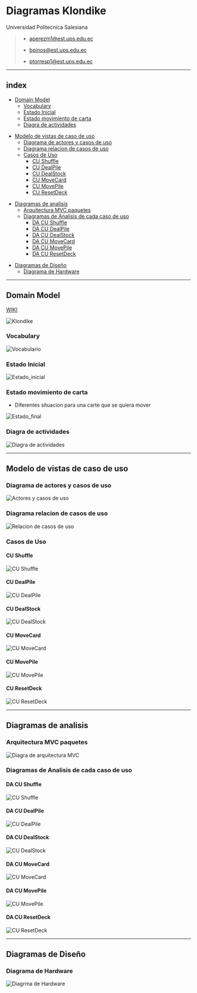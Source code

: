 # Diagramas Klondike
Universidad Politecnica Salesiana  



> - [aperezm1@est.ups.edu.ec](mailto:aperezm1@est.ups.edu.ec)
>
>- [bpinos@est.ups.edu.ec](mailto:bpinos@est.ups.edu.ec)
>
>- [ptorresp1@est.ups.edu.ec](mailto:ptorresp1@est.ups.edu.ec)


---

## index

* [Domain Model](#domain-model)  
    * [Vocabulary](#vocabulary)
    * [Estado Inicial](#estado-inicial)  
    * [Estado movimiento de carta](#estado-movimiento-de-carta)
    * [Diagra de actividades](#diagra-de-actividades)


- [Modelo de vistas de caso de uso](#modelo-de-vistas-de-caso-de-uso)
    * [Diagrama de actores y casos de uso](#diagrama-de-actores-y-casos-de-uso)  
    * [Diagrama relacion de casos de uso](#diagrama-relacion-de-casos-de-uso)
    * [Casos de Uso](#casos-de-uso)
        * [CU Shuffle](#cu-shuffle)
        * [CU DealPile](#cu-dealpile)
        * [CU DealStock](#cu-dealstock)
        * [CU MoveCard](#cu-movecard)
        * [CU MovePile](#cu-movepile)
        * [CU ResetDeck](#cu-resetdeck)

* [Diagramas de analisis](#diagramas-de-analisis)
    * [Arquitectura MVC paquetes](#arquitectura-mvc-paquetes)
    * [Diagramas de Analisis de cada caso de uso](#diagramas-de-analisis-de-cada-caso-de-uso)
        * [DA CU Shuffle](#da-cu-shuffle)
        * [DA CU DealPile](#da-cu-dealpile)
        * [DA CU DealStock](#da-cu-dealstock)
        * [DA CU MoveCard](#da-cu-movecard)
        * [DA CU MovePile](#da-cu-movepile)
        * [DA CU ResetDeck](#da-cu-resetdeck)

- [Diagramas de Diseño](#diagramas-de-diseño)
    * [Diagrama de Hardware](#diagrama-de-hardware)



---

## Domain Model  

[WIKI](https://en.wikipedia.org/wiki/Klondike_(solitaire))


![Klondike](./docs/images/solitario.png)  



### Vocabulary

![Vocabulario](./out/1%20Modelo%20de%20Dominio/01_Diagrama%20de%20clases/Class%20Diagram.svg)  
  

### Estado Inicial
  
![Estado_inicial](./out/1%20Modelo%20de%20Dominio/02_diagrama%20de%20objetos/ObjectDiagram.svg)  
  


### Estado movimiento de carta 

* Diferentes situacion para una carte que se quiera mover

![Estado_final](./docs/diagramas/modeloDominio/03_Diagrama%20de%20estados.svg)  


### Diagra de actividades

![Diagra de actividades](./out/1%20Modelo%20de%20Dominio/04_Diagrama%20de%20actividades/Actividades.svg)  




---


## Modelo de vistas de caso de uso

### Diagrama de actores y casos de uso
![Actores y casos de uso](./out/2%20Modelo%20de%20vistas%20de%20caso%20de%20uso/Diagrama%20de%20actores%20y%20casos%20de%20uso/ActorsDiagram.svg)
### Diagrama relacion de casos de uso
![Relacion de casos de uso](./out/2%20Modelo%20de%20vistas%20de%20caso%20de%20uso/Diagrama%20de%20relacion%20de%20Casos%20de%20Uso/StateDiagram.svg)

### Casos de Uso

#### CU Shuffle
![CU Shuffle](./out/2%20Modelo%20de%20vistas%20de%20caso%20de%20uso/Diagrama%20de%20caso%20de%20uso%20-%20Shuffle/shuffleUseCaseSpecification.svg)
#### CU DealPile
![CU DealPile](./out/2%20Modelo%20de%20vistas%20de%20caso%20de%20uso/Diagrama%20de%20caso%20de%20uso%20-%20DealPile/CUDealPile.svg)
#### CU DealStock
![CU DealStock](./out/2%20Modelo%20de%20vistas%20de%20caso%20de%20uso/Diagrama%20de%20caso%20de%20uso%20-%20DealStock/CUDealStock.svg)
#### CU MoveCard
![CU MoveCard](./out/2%20Modelo%20de%20vistas%20de%20caso%20de%20uso/Diagrama%20de%20caso%20de%20Uso%20MoveCard/UseCaseMoveCard.svg)
#### CU MovePile
![CU MovePile](./out/2%20Modelo%20de%20vistas%20de%20caso%20de%20uso/Diagrama%20de%20caso%20de%20uso%20MovePile/UseCaseMovePile.svg)
#### CU ResetDeck
![CU ResetDeck](./out/2%20Modelo%20de%20vistas%20de%20caso%20de%20uso/Diagrama%20de%20caso%20de%20uso%20-%20ResetDeck/resetDeckUseCaseSpecification.svg)

---


## Diagramas de analisis  
### Arquitectura MVC paquetes

![Diagra de arquitectura MVC](./out/3%20Diagramas%20de%20Analisis/arquitectura_paquetes_mvc/ArquitecturaMVC.svg)  

### Diagramas de Analisis de cada caso de uso

#### DA CU Shuffle
![CU Shuffle](./out/3%20Diagramas%20de%20Analisis/Diagrama%20de%20contexto%20-%20Shuffle/ShuffleContextDiagram.svg)
#### DA CU DealPile
![CU DealPile](./out/3%20Diagramas%20de%20Analisis/Diagrama%20de%20contexto%20-%20DealPile/ContextDiagram.svg)
#### DA CU DealStock
![CU DealStock](./out/3%20Diagramas%20de%20Analisis/Diagrama%20de%20contexto%20-%20DealStock/ContextDiagram.svg)
#### DA CU MoveCard
![CU MoveCard](./out/3%20Diagramas%20de%20Analisis/Diagrama%20de%20contexto%20-%20MoveCard/ContextDiagram.svg)
#### DA CU MovePile
![CU MovePile](./out/3%20Diagramas%20de%20Analisis/Diagrama%20de%20contexto%20-%20MovePile/MovePileContextDiagram.svg)
#### DA CU ResetDeck
![CU ResetDeck](./out/3%20Diagramas%20de%20Analisis/Diagrama%20de%20contexto%20-%20ResetDeck/ResetDeckContextDiagram.svg)


---

## Diagramas de Diseño

### Diagrama de Hardware
![Diagrma de Hardware](./out/4%20Diagramas%20de%20Dise%C3%B1o/Diagrama%20de%20Hardware/Diagrama%20de%20Hardware.svg)